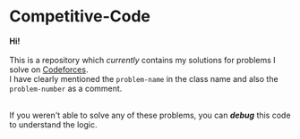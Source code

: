 # Competitive-Code
<b> Hi! </b>
<br><br>
This is a repository which <i>currently</i> contains my solutions for problems I solve on <a href="https://codeforces.com/">Codeforces</a>.
<br>
I have clearly mentioned the <code>problem-name</code> in the class name and also the <code>problem-number</code> as a comment.
<br><br>
<p>If you weren't able to solve any of these problems, you can <i><b>debug</b></i> this code to understand the logic.</p>
  
